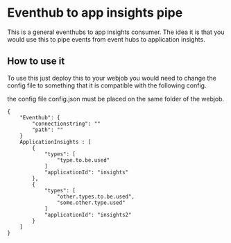 # Eventhub to app insights pipe

This is a general eventhubs to app insights consumer. The idea it is that you would use this to pipe events from event hubs to application insights.

## How to use it

To use this just deploy this to your webjob you would need to change the config file to something that it is compatible with the following config.

the config file config.json must be placed on the same folder of the webjob.

```
{
    "Eventhub": {
        "connectionstring": ""
        "path": ""
    }
    ApplicationInsights : [
        {
            "types": [
                "type.to.be.used"
            ]
            "applicationId": "insights"
        },
        {
            "types": [
                "other.types.to.be.used",
                "some.other.type.used"
            ]
            "applicationId": "insights2"
        }
    ]
}
```